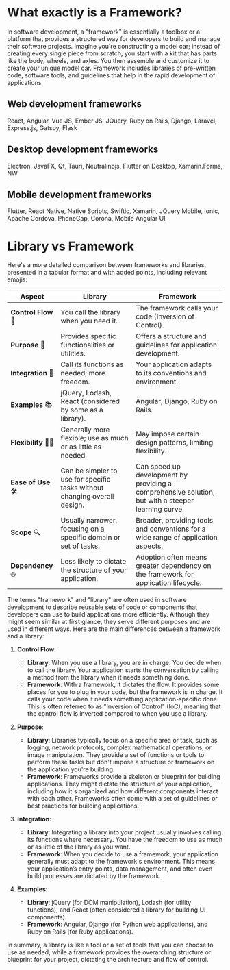 # What exactly is a Framework?
In software development, a "framework" is essentially a toolbox or a platform that provides a structured way for developers to build and manage their software projects. 
Imagine you're constructing a model car; instead of creating every single piece from scratch, you start with a kit that has parts like the body, wheels, and axles. You then assemble and customize it to create your unique model car. 
Framework  includes libraries of pre-written code, software tools, and guidelines that help in the rapid development of applications 

## Web development frameworks
React, Angular, Vue JS, Ember JS, JQuery, Ruby on Rails, Django, Laravel, Express.js, Gatsby, Flask
## Desktop development frameworks
Electron, JavaFX, Qt, Tauri, Neutralinojs, Flutter on Desktop, Xamarin.Forms, NW
## Mobile development frameworks
Flutter, React Native, Native Scripts, Swiftic, Xamarin, JQuery Mobile, Ionic, Apache Cordova, PhoneGap, Corona, Mobile Angular UI

# Library vs Framework 
Here's a more detailed comparison between frameworks and libraries, presented in a tabular format and with added points, including relevant emojis:

| Aspect             | Library                                             | Framework                                         |
|--------------------|-----------------------------------------------------|---------------------------------------------------|
| **Control Flow** 🔄  | You call the library when you need it.              | The framework calls your code (Inversion of Control). |
| **Purpose** 🎯      | Provides specific functionalities or utilities.     | Offers a structure and guidelines for application development. |
| **Integration** 🧩  | Call its functions as needed; more freedom.         | Your application adapts to its conventions and environment. |
| **Examples** 📚     | jQuery, Lodash, React (considered by some as a library). | Angular, Django, Ruby on Rails.                  |
| **Flexibility** 🤹‍♂️ | Generally more flexible; use as much or as little as needed. | May impose certain design patterns, limiting flexibility. |
| **Ease of Use** 🛠️  | Can be simpler to use for specific tasks without changing overall design. | Can speed up development by providing a comprehensive solution, but with a steeper learning curve. |
| **Scope** 🔍         | Usually narrower, focusing on a specific domain or set of tasks. | Broader, providing tools and conventions for a wide range of application aspects. |
| **Dependency** 🌐   | Less likely to dictate the structure of your application. | Adoption often means greater dependency on the framework for application lifecycle. |

The terms "framework" and "library" are often used in software development to describe reusable sets of code or components that developers can use to build applications more efficiently. Although they might seem similar at first glance, they serve different purposes and are used in different ways. Here are the main differences between a framework and a library:

1. **Control Flow**:
   - **Library**: When you use a library, you are in charge. You decide when to call the library. Your application starts the conversation by calling a method from the library when it needs something done.
   - **Framework**: With a framework, it dictates the flow. It provides some places for you to plug in your code, but the framework is in charge. It calls your code when it needs something application-specific done. This is often referred to as "Inversion of Control" (IoC), meaning that the control flow is inverted compared to when you use a library.

2. **Purpose**:
   - **Library**: Libraries typically focus on a specific area or task, such as logging, network protocols, complex mathematical operations, or image manipulation. They provide a set of functions or tools to perform these tasks but don't impose a structure or framework on the application you're building.
   - **Framework**: Frameworks provide a skeleton or blueprint for building applications. They might dictate the structure of your application, including how it's organized and how different components interact with each other. Frameworks often come with a set of guidelines or best practices for building applications.

3. **Integration**:
   - **Library**: Integrating a library into your project usually involves calling its functions where necessary. You have the freedom to use as much or as little of the library as you want.
   - **Framework**: When you decide to use a framework, your application generally must adapt to the framework's environment. This means your application’s entry points, data management, and often even build processes are dictated by the framework.

4. **Examples**:
   - **Library**: jQuery (for DOM manipulation), Lodash (for utility functions), and React (often considered a library for building UI components).
   - **Framework**: Angular, Django (for Python web applications), and Ruby on Rails (for Ruby applications).

In summary, a library is like a tool or a set of tools that you can choose to use as needed, while a framework provides the overarching structure or blueprint for your project, dictating the architecture and flow of control.


